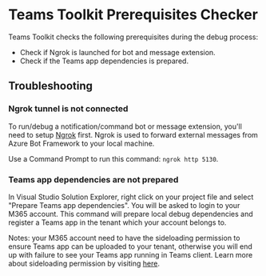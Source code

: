# Teams Toolkit Prerequisites Checker

Teams Toolkit checks the following prerequisites during the debug process:
* Check if Ngrok is launched for bot and message extension.
* Check if the Teams app dependencies is prepared.

## Troubleshooting

### Ngrok tunnel is not connected

To run/debug a notification/command bot or message extension, you'll need to setup [Ngrok](https://ngrok.com/) first. Ngrok is used to forward external messages from Azure Bot Framework to your local machine.

Use a Command Prompt to run this command: `ngrok http 5130`.

### Teams app dependencies are not prepared

In Visual Studio Solution Explorer, right click on your project file and select "Prepare Teams app dependencies". You will be asked to login to your M365 account. This command will prepare local debug dependencies and register a Teams app in the tenant which your account belongs to.

Notes: your M365 account need to have the sideloading permission to ensure Teams app can be uploaded to your tenant, otherwise you will end up with failure to see your Teams app running in Teams client. Learn more about sideloading permission by visiting [here](https://docs.microsoft.com/en-us/microsoftteams/platform/concepts/build-and-test/prepare-your-o365-tenant#enable-custom-teams-apps-and-turn-on-custom-app-uploading). 
